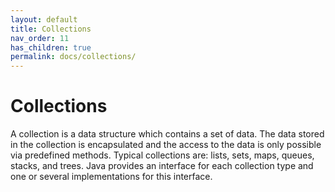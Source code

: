 ```yaml
---
layout: default
title: Collections
nav_order: 11
has_children: true
permalink: docs/collections/
---
```


# Collections

A collection is a data structure which contains a set of data.  The data stored in the collection is encapsulated and the access to the data is only possible via predefined methods.  Typical collections are: lists, sets, maps, queues, stacks, and trees.  Java provides an interface for each collection type and one or several implementations for this interface.
